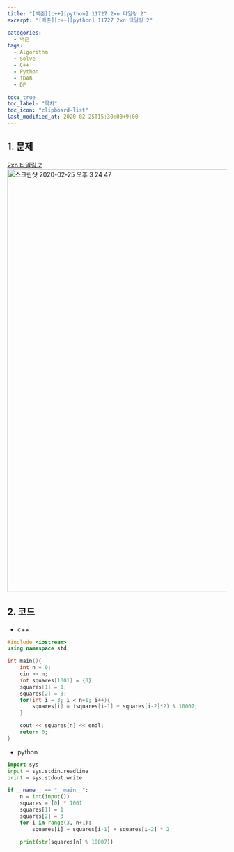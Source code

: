 ```yaml
---
title: "[백준][c++][python] 11727 2xn 타일링 2"
excerpt: "[백준][c++][python] 11727 2xn 타일링 2"

categories:
  - 백준
tags:
  - Algorithm
  - Solve
  - C++
  - Python
  - 1DAB
  - DP

toc: true
toc_label: "목차"
toc_icon: "clipboard-list"
last_modified_at: 2020-02-25T15:30:00+9:00
---
```


## 1. 문제
[2xn 타일링 2](https://www.acmicpc.net/problem/11727)  
<img width="970" alt="스크린샷 2020-02-25 오후 3 24 47" src="https://user-images.githubusercontent.com/20227720/75220708-63b1a280-57e3-11ea-9a8c-b0898ed28b86.png">


## 2. 코드

- c++

```c++
#include <iostream>
using namespace std;

int main(){
    int n = 0;
    cin >> n;
    int squares[1001] = {0};
    squares[1] = 1;
    squares[2] = 3;
    for(int i = 3; i < n+1; i++){
        squares[i] = (squares[i-1] + squares[i-2]*2) % 10007;
    }

    cout << squares[n] << endl;
    return 0;
}
```

- python

```python
import sys
input = sys.stdin.readline
print = sys.stdout.write

if __name__ == "__main__":
    n = int(input())
    squares = [0] * 1001
    squares[1] = 1
    squares[2] = 3
    for i in range(3, n+1):
        squares[i] = squares[i-1] + squares[i-2] * 2

    print(str(squares[n] % 10007))
```